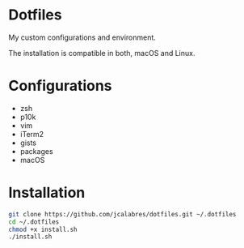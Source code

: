# Dotfiles

My custom configurations and environment.

The installation is compatible in both, macOS and Linux.

# Configurations

* zsh
* p10k
* vim
* iTerm2
* gists
* packages
* macOS

# Installation

```bash
git clone https://github.com/jcalabres/dotfiles.git ~/.dotfiles
cd ~/.dotfiles 
chmod +x install.sh
./install.sh
```
